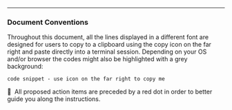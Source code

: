 ___
### Document Conventions

Throughout this document, all the lines displayed in a different font are designed for users to copy to a clipboard using the copy icon on the far right and paste directly into a terminal session. Depending on your OS and/or browser the codes might also be highlighted with a grey background:

```
code snippet - use icon on the far right to copy me
```

🔴 &nbsp;All proposed action items are preceded by a red dot in order to better guide you along the instructions.
